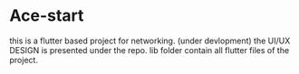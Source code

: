 # Ace-start
this is a flutter based project for networking. (under devlopment)
the UI/UX DESIGN is presented under the repo.
lib folder contain all flutter files of the project.
